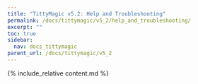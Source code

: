 ```yaml
---
title: "TittyMagic v5.2: Help and Troubleshooting"
permalink: /docs/tittymagic/v5_2/help_and_troubleshooting/
excerpt: ""
toc: true
sidebar:
  nav: docs_tittymagic
parent_url: /docs/tittymagic/v5_2
---
```


{% include_relative content.md %}
